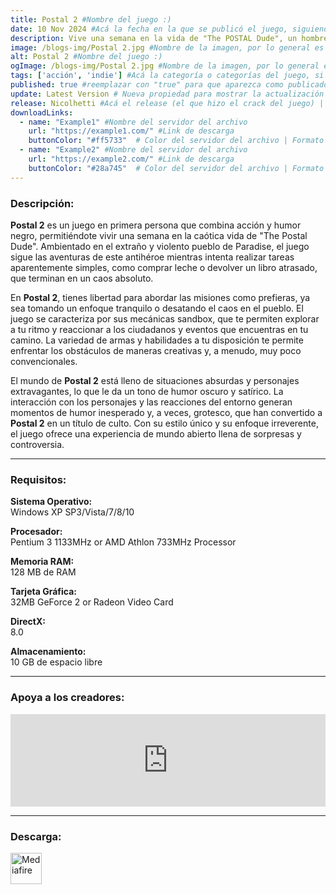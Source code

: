 ```yaml
---
title: Postal 2 #Nombre del juego :)
date: 10 Nov 2024 #Acá la fecha en la que se publicó el juego, siguiendo este formato: Dia "30", Mes "Oct", Año "2024" = como debe quedar: 30 Oct 2024
description: Vive una semana en la vida de "The POSTAL Dude", un hombre común y desafortunado que solo intenta completar algunas tareas comprar leche, devolver un libro atrasado de la biblioteca, conseguir el autógrafo de Gary Coleman... #Acá una mini descripción del juego
image: /blogs-img/Postal 2.jpg #Nombre de la imagen, por lo general es exactamente el mismo nombre que el juego excluyendo lo ":" (Dos puntos)
alt: Postal 2 #Nombre del juego :)
ogImage: /blogs-img/Postal 2.jpg #Nombre de la imagen, por lo general es exactamente el mismo nombre que el juego excluyendo lo ":" (Dos puntos)
tags: ['acción', 'indie'] #Acá la categoría o categorías del juego, si es más de una se coloca en este formato: ['categoría1', 'categoría2']
published: true #reemplazar con "true" para que aparezca como publicado
update: Latest Version # Nueva propiedad para mostrar la actualización | Formato: v1.0.0
release: Nicolhetti #Acá el release (el que hizo el crack del juego) | Formato: Nicolhetti
downloadLinks:
  - name: "Example1" #Nombre del servidor del archivo
    url: "https://example1.com/" #Link de descarga
    buttonColor: "#ff5733"  # Color del servidor del archivo | Formato hexadecimal | MediaFire: #0171F0 | Buzzheavier: #FF6600 |
  - name: "Example2" #Nombre del servidor del archivo
    url: "https://example2.com/" #Link de descarga
    buttonColor: "#28a745"  # Color del servidor del archivo | Formato hexadecimal | MediaFire: #0171F0 | Buzzheavier: #FF6600 |
---
```


<!--En VSCode seleccionando una palabra, por ejemplo: "Postal 2" y apretando Ctrl+F2 se seleccionan todas las palabras iguales-->

### Descripción:
**Postal 2** es un juego en primera persona que combina acción y humor negro, permitiéndote vivir una semana en la caótica vida de "The Postal Dude". Ambientado en el extraño y violento pueblo de Paradise, el juego sigue las aventuras de este antihéroe mientras intenta realizar tareas aparentemente simples, como comprar leche o devolver un libro atrasado, que terminan en un caos absoluto.

En **Postal 2**, tienes libertad para abordar las misiones como prefieras, ya sea tomando un enfoque tranquilo o desatando el caos en el pueblo. El juego se caracteriza por sus mecánicas sandbox, que te permiten explorar a tu ritmo y reaccionar a los ciudadanos y eventos que encuentras en tu camino. La variedad de armas y habilidades a tu disposición te permite enfrentar los obstáculos de maneras creativas y, a menudo, muy poco convencionales.

El mundo de **Postal 2** está lleno de situaciones absurdas y personajes extravagantes, lo que le da un tono de humor oscuro y satírico. La interacción con los personajes y las reacciones del entorno generan momentos de humor inesperado y, a veces, grotesco, que han convertido a **Postal 2** en un título de culto. Con su estilo único y su enfoque irreverente, el juego ofrece una experiencia de mundo abierto llena de sorpresas y controversia.
<!--Prompt para Chat-GPT: Hazme una descripción para el juego "Postal 2" y cada que menciones "Postal 2" ponlo en negrita -->

---

### Requisitos:
**Sistema Operativo:**  
Windows XP SP3/Vista/7/8/10

**Procesador:**  
Pentium 3 1133MHz or AMD Athlon 733MHz Processor

**Memoria RAM:**  
128 MB de RAM

**Tarjeta Gráfica:**  
32MB GeForce 2 or Radeon Video Card

**DirectX:**  
8.0

**Almacenamiento:**  
10 GB de espacio libre

<!--Si falta o sobra un requisito se quita o se agrega manteniendo el mismo formato-->

---

### Apoya a los creadores:
<iframe src="https://store.steampowered.com/widget/223470/" frameborder="0" style="background-color: transparent; width: 100% !important; aspect-ratio: 646 / 190;"></iframe>

<!--Reemplazar los numeros (AppID) del juego (en este caso 2668510) por el numero (AppID) correspondiente con el juego a publicar-->
<!--El AppID se encuentra en la URL del Juego en Steam-->

---

### Descarga:

[<img src="https://gist.github.com/cxmeel/0dbc95191f239b631c3874f4ccf114e2/raw/download.svg" alt="Mediafire" height="50" />](https://www.mediafire.com/file/ib85p6ss9hqo7kg/Postal+2.zip/file)

<!-- # se debe reemplazar por el link de descarga-->

<!--NOMBRE-DEL-SERVICIO se debe reemplazar por el servicio donde está subido el juego-->